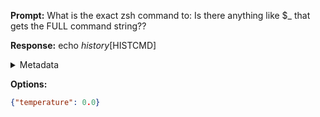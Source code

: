 **Prompt:**
What is the exact zsh command to: Is there anything like $_ that gets the FULL command string??


**Response:**
echo $history[$HISTCMD]

<details><summary>Metadata</summary>

- Duration: 1419 ms
- Datetime: 2023-08-30T18:25:56.757590
- Model: gpt-4-0613

</details>

**Options:**
```json
{"temperature": 0.0}
```

